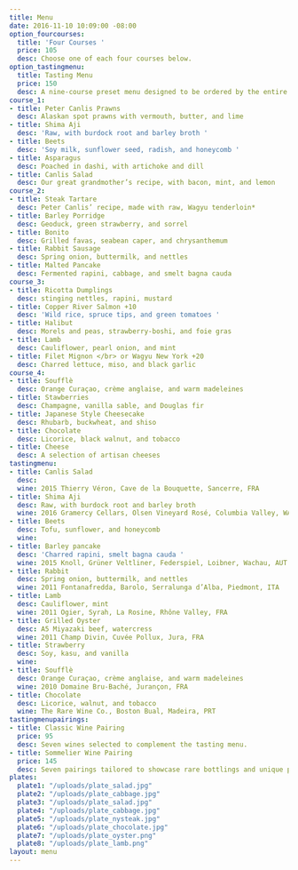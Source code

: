 ```yaml
---
title: Menu
date: 2016-11-10 10:09:00 -08:00
option_fourcourses:
  title: 'Four Courses '
  price: 105
  desc: Choose one of each four courses below.
option_tastingmenu:
  title: Tasting Menu
  price: 150
  desc: A nine-course preset menu designed to be ordered by the entire table.
course_1:
- title: Peter Canlis Prawns
  desc: Alaskan spot prawns with vermouth, butter, and lime
- title: Shima Aji
  desc: 'Raw, with burdock root and barley broth '
- title: Beets
  desc: 'Soy milk, sunflower seed, radish, and honeycomb '
- title: Asparagus
  desc: Poached in dashi, with artichoke and dill
- title: Canlis Salad
  desc: Our great grandmother’s recipe, with bacon, mint, and lemon
course_2:
- title: Steak Tartare
  desc: Peter Canlis’ recipe, made with raw, Wagyu tenderloin*
- title: Barley Porridge
  desc: Geoduck, green strawberry, and sorrel
- title: Bonito
  desc: Grilled favas, seabean caper, and chrysanthemum
- title: Rabbit Sausage
  desc: Spring onion, buttermilk, and nettles
- title: Malted Pancake
  desc: Fermented rapini, cabbage, and smelt bagna cauda
course_3:
- title: Ricotta Dumplings
  desc: stinging nettles, rapini, mustard
- title: Copper River Salmon +10
  desc: 'Wild rice, spruce tips, and green tomatoes '
- title: Halibut
  desc: Morels and peas, strawberry-boshi, and foie gras
- title: Lamb
  desc: Cauliflower, pearl onion, and mint
- title: Filet Mignon </br> or Wagyu New York +20
  desc: Charred lettuce, miso, and black garlic
course_4:
- title: Soufflè
  desc: Orange Curaçao, crème anglaise, and warm madeleines
- title: Stawberries
  desc: Champagne, vanilla sable, and Douglas fir
- title: Japanese Style Cheesecake
  desc: Rhubarb, buckwheat, and shiso
- title: Chocolate
  desc: Licorice, black walnut, and tobacco
- title: Cheese
  desc: A selection of artisan cheeses
tastingmenu:
- title: Canlis Salad
  desc: 
  wine: 2015 Thierry Véron, Cave de la Bouquette, Sancerre, FRA
- title: Shima Aji
  desc: Raw, with burdock root and barley broth
  wine: 2016 Gramercy Cellars, Olsen Vineyard Rosé, Columbia Valley, WA
- title: Beets
  desc: Tofu, sunflower, and honeycomb
  wine: 
- title: Barley pancake
  desc: 'Charred rapini, smelt bagna cauda '
  wine: 2015 Knoll, Grüner Veltliner, Federspiel, Loibner, Wachau, AUT
- title: Rabbit
  desc: Spring onion, buttermilk, and nettles
  wine: 2011 Fontanafredda, Barolo, Serralunga d’Alba, Piedmont, ITA
- title: Lamb
  desc: Cauliflower, mint
  wine: 2011 Ogier, Syrah, La Rosine, Rhône Valley, FRA
- title: Grilled Oyster
  desc: A5 Miyazaki beef, watercress
  wine: 2011 Champ Divin, Cuvée Pollux, Jura, FRA
- title: Strawberry
  desc: Soy, kasu, and vanilla
  wine: 
- title: Soufflè
  desc: Orange Curaçao, crème anglaise, and warm madeleines
  wine: 2010 Domaine Bru-Baché, Jurançon, FRA
- title: Chocolate
  desc: Licorice, walnut, and tobacco
  wine: The Rare Wine Co., Boston Bual, Madeira, PRT
tastingmenupairings:
- title: Classic Wine Pairing
  price: 95
  desc: Seven wines selected to complement the tasting menu.
- title: Sommelier Wine Pairing
  price: 145
  desc: Seven pairings tailored to showcase rare bottlings and unique producers.
plates:
  plate1: "/uploads/plate_salad.jpg"
  plate2: "/uploads/plate_cabbage.jpg"
  plate3: "/uploads/plate_salad.jpg"
  plate4: "/uploads/plate_cabbage.jpg"
  plate5: "/uploads/plate_nysteak.jpg"
  plate6: "/uploads/plate_chocolate.jpg"
  plate7: "/uploads/plate_oyster.png"
  plate8: "/uploads/plate_lamb.png"
layout: menu
---
```



